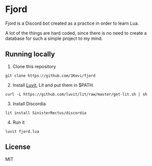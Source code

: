 # Fjord

Fjord is a Discord bot created as a practice in order to learn Lua.

A lot of the things are hard coded, since there is no need to create a database for such a simple project to my mind.


## Running locally

1. Clone this repository
```
git clone https://github.com/3Kevi/fjord
```

2. Install [Luvit](https://luvit.io/install.html), Lit and put them in $PATH.
```
curl -L https://github.com/luvit/lit/raw/master/get-lit.sh | sh
```

3. Install Discordia
```
lit install SinisterRectus/discordia
```
4. Run it
```
luvit fjord.lua
```


## License
MIT
